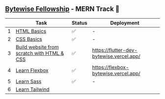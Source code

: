 ## [Bytewise Fellowship](https://www.linkedin.com/company/bytewiseltd/) - MERN Track 🚀

|     | Task                                                                                      | Status | Deployment                               |
| --- | ----------------------------------------------------------------------------------------- | ------ | ---------------------------------------- |
| 1   | [HTML Basics](https://youtu.be/UB1O30fR-EE)                                               | ✅     | -                                        |
| 2   | [CSS Basics](https://youtu.be/yfoY53QXEnI)                                                | ✅     | -                                        |
| 3   | [Build website from scratch with HTML & CSS](https://www.youtube.com/watch?v=lvYnfMOUOJY) | ✅     | https://flutter-dev-bytewise.vercel.app/ |
| 4   | [Learn Flexbox](https://www.youtube.com/watch?v=3YW65K6LcIA)                              | ✅     | https://flexbox-bytewise.vercel.app/     |
| 5   | [Learn Sass](https://www.youtube.com/watch?v=_a5j7KoflTs)                                 | ✅     | -                                        |
| 6   | [Learn Tailwind](https://www.youtube.com/watch?v=dFgzHOX84xQ)                             |        |                                          |
